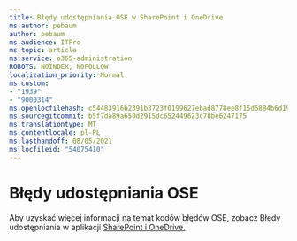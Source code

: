 ```yaml
---
title: Błędy udostępniania OSE w SharePoint i OneDrive
ms.author: pebaum
author: pebaum
ms.audience: ITPro
ms.topic: article
ms.service: o365-administration
ROBOTS: NOINDEX, NOFOLLOW
localization_priority: Normal
ms.custom:
- "1939"
- "9000314"
ms.openlocfilehash: c54483916b2391b3723f0199627ebad8778ee8f15d6884b6d19b1f59f7093918
ms.sourcegitcommit: b5f7da89a650d2915dc652449623c78be6247175
ms.translationtype: MT
ms.contentlocale: pl-PL
ms.lasthandoff: 08/05/2021
ms.locfileid: "54075410"
---
```

# <a name="ose-sharing-errors"></a>Błędy udostępniania OSE

Aby uzyskać więcej informacji na temat kodów błędów OSE, zobacz Błędy udostępniania w aplikacji [SharePoint i OneDrive.](https://docs.microsoft.com/sharepoint/sharepoint-onedrive-error-message)
